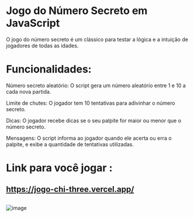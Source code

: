   # Jogo do Número Secreto em JavaScript
   O jogo do número secreto é um clássico para testar a lógica e a intuição de jogadores de todas as idades.


# Funcionalidades:

   Número secreto aleatório: O script gera um número aleatório entre 1 e 10  a cada nova partida.
  
   Limite de chutes: O jogador tem 10 tentativas  para adivinhar o número secreto.
   
   Dicas: O jogador recebe dicas se o seu palpite for maior ou menor que o número secreto.
   
   Mensagens: O script informa ao jogador quando ele acerta ou erra o palpite, e exibe a quantidade de tentativas utilizadas.
   
   
  
 # Link para você jogar :     
  ## https://jogo-chi-three.vercel.app/

 

##  

![image](https://github.com/SamiraCavalcanti/Jogo-Do-Numero-Secreto/assets/86758007/116bc1e7-b2c8-49a1-bf60-d5fd7e2f0708)
